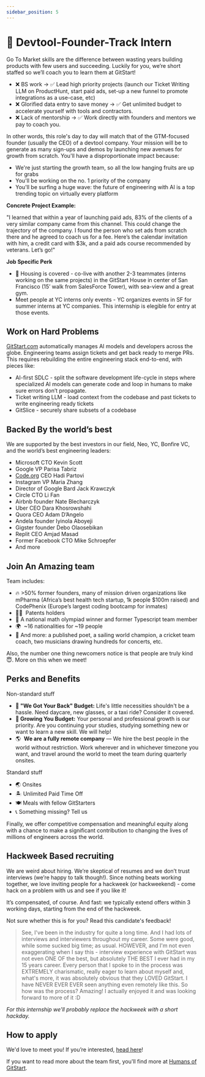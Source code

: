 ```yaml
---
sidebar_position: 5
---
```


# 📍 Devtool-Founder-Track Intern

Go To Market skills are the difference between wasting years building products with few users and succeeding. Luckily for you, we’re short staffed so we’ll coach you to learn them at GitStart!

- ❌ BS work → ✅ Lead high priority projects (launch our Ticket Writing LLM on ProductHunt, start paid ads, set-up a new funnel to promote integrations as a use-case, etc)
- ❌ Glorified data entry to save money → ✅ Get unlimited budget to accelerate yourself with tools and contractors.
- ❌ Lack of mentorship → ✅ Work directly with founders and mentors we pay to coach you.

In other words, this role's day to day will match that of the GTM-focused founder (usually the CEO) of a devtool company. Your mission will be to generate as many sign-ups and demos by launching new avenues for growth from scratch. You'll have a disproportionate impact because:

- We're just starting the growth team, so all the low hanging fruits are up for grabs
- You'll be working on the no. 1 priority of the company
- You'll be surfing a huge wave: the future of engineering with AI is a top trending topic on virtually every platform

**Concrete Project Example:**

"I learned that within a year of launching paid ads, 83% of the clients of a very similar company came from this channel. This could change the trajectory of the company. I found the person who set ads from scratch there and he agreed to coach us for a fee. Here’s the calendar invitation with him, a credit card with $3k, and a paid ads course recommended by veterans. Let’s go!"

**Job Specific Perk**

- 🏡 Housing is covered - co-live with another 2-3 teammates (interns working on the same projects) in the GitStart House in center of San Francisco (15’ walk from SalesForce Tower), with sea-view and a great gym.
- Meet people at YC interns only events - YC organizes events in SF for summer interns at YC companies. This internship is elegible for entry at those events.

## Work on Hard Problems

[GitStart.com](http://gitstart.com/) automatically manages AI models and developers across the globe. Engineering teams assign tickets and get back ready to merge PRs. This requires rebuilding the entire engineering stack end-to-end, with pieces like:

- AI-first SDLC - split the software development life-cycle in steps where specialized AI models can generate code and loop in humans to make sure errors don’t propagate.
- Ticket writing LLM - load context from the codebase and past tickets to write engineering ready tickets
- GitSlice - securely share subsets of a codebase

## **Backed By the world’s best**
We are supported by the best investors in our field, Neo, YC, Bonfire VC, and the world’s best engineering leaders:

- Microsoft CTO Kevin Scott
- Google VP Parisa Tabriz
- [Code.org](http://code.org/) CEO Hadi Partovi
- Instagram VP Maria Zhang
- Director of Google Bard Jack Krawczyk
- Circle CTO Li Fan
- Airbnb founder Nate Blecharczyk
- Uber CEO Dara Khosrowshahi
- Quora CEO Adam D’Angelo
- Andela founder Iyinola Aboyeji
- Gigster founder Debo Olaosebikan
- Replit CEO Amjad Masad
- Former Facebook CTO Mike Schroepfer
- And more

## **Join An Amazing team**
Team includes:

- 🔥 >50% former founders, many of mission driven organizations like mPharma (Africa’s best health tech startup, 1k people $100m raised) and CodePhenix (Europe’s largest coding bootcamp for inmates)
- 🧑‍🔬  Patents holders
- 🧠 A national math olympiad winner and former Typescript team member
- 🌍  ~16 nationalities for ~19 people
- 🤫 And more: a published poet, a sailing world champion, a cricket team coach, two musicians drawing hundreds for concerts, etc.

Also, the number one thing newcomers notice is that people are truly kind 😇. More on this when we meet!

## Perks and Benefits
Non-standard stuff

- **👋 "We Got Your Back" Budget:** Life's little necessities shouldn't be a hassle. Need daycare, new glasses, or a taxi ride? Consider it covered.
- **🌱 Growing You Budget:** Your personal and professional growth is our priority. Are you continuing your studies, studying something new or want to learn a new skill. We will help!
- 🌎  **We are a fully remote company** — We hire the best people in the world without restriction. Work wherever and in whichever timezone you want, and travel around the world to meet the team during quarterly onsites.

Standard stuff

- 🌏 Onsites
- 🏝 Unlimited Paid Time Off
- 🍽 Meals with fellow GitStarters
- 📞 Something missing? Tell us

Finally, we offer competitive compensation and meaningful equity along with a chance to make a significant contribution to changing the lives of millions of engineers across the world.

## **Hackweek Based recruiting**

We are weird about hiring. We’re skeptical of resumes and we don’t trust interviews (we’re happy to talk though!). Since nothing beats working together, we love inviting people for a hackweek (or hackweekend) - come hack on a problem with us and see if you like it!

It’s compensated, of course. And fast: we typically extend offers within 3 working days, starting from the end of the hackweek.

Not sure whether this is for you? Read this candidate's feedback!

> See, I've been in the industry for quite a long time. And I had lots of interviews and interviewers throughout my career. Some were good, while some sucked big time; as usual. HOWEVER, and I'm not even exaggerating when I say this - interview experience with GitStart was not even ONE OF the best, but absolutely THE BEST I ever had in my 15 years career. Every person that I spoke to in the process was EXTREMELY charismatic, really eager to learn about myself and, what's more, it was absolutely obvious that they LOVED GitStart. I have NEVER EVER EVER seen anything even remotely like this. So how was the process? Amazing! I actually enjoyed it and was looking forward to more of it :D
>

*For this internship we'll probably replace the hackweek with a short hackday.*

## How to apply

We'd love to meet you! If you’re interested, [head here](https://app.dover.io/apply/GitStart/69926454-4504-437c-8674-64712a098ec8/?rs=76643084)!


If you want to read more about the team first, you'll find more at [Humans of GitStart](https://humansof.gitstart.com).
